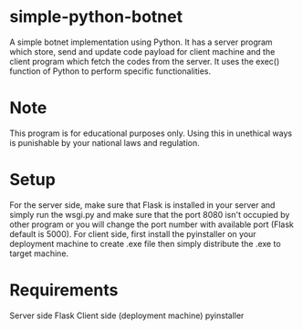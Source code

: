 # simple-python-botnet
A simple botnet implementation using Python. It has a server program which store, send and update code payload for client machine and the client program which fetch the codes from the server. It uses the exec() function of Python to perform specific functionalities.
# Note
This program is for educational purposes only. Using this in unethical ways is punishable by your national laws and regulation.
# Setup
For the server side, make sure that Flask is installed in your server and simply run the wsgi.py and make sure that the port 8080 isn't occupied by other program or you will change the port number with available port (Flask default is 5000).
For client side, first install the pyinstaller on your deployment machine to create .exe file then simply distribute the .exe to target machine.
# Requirements
Server side
Flask
Client side (deployment machine)
pyinstaller
